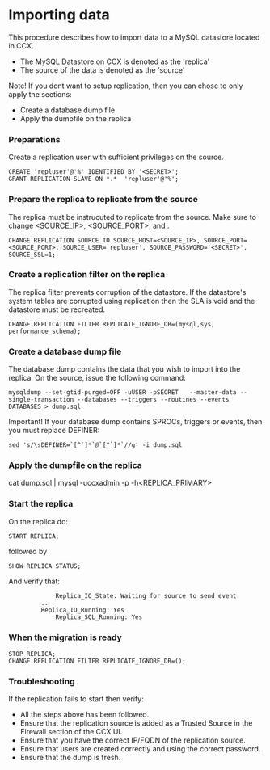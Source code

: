# Importing data

This procedure describes how to import data to a MySQL datastore located in CCX.
- The MySQL Datastore on CCX is denoted as the 'replica'
- The source of the data is denoted as the 'source'

Note! If you dont want to setup replication, then you can chose to only apply the sections:
* Create a database dump file
* Apply the dumpfile on the replica

### Preparations
Create a replication user with sufficient privileges on the source.
```
CREATE 'repluser'@'%' IDENTIFIED BY '<SECRET>';
GRANT REPLICATION SLAVE ON *.*  'repluser'@'%';
```
### Prepare the replica to replicate from the source
The replica must be instrucuted to replicate from the source.
Make sure to change <SOURCE_IP>, <SOURCE_PORT>, and <SECRET>.
```
CHANGE REPLICATION SOURCE TO SOURCE_HOST=<SOURCE_IP>, SOURCE_PORT=<SOURCE_PORT>, SOURCE_USER='repluser', SOURCE_PASSWORD='<SECRET>', SOURCE_SSL=1;
```
### Create a replication filter on the replica
The replica filter prevents corruption of the datastore.
If the datastore's system tables are corrupted using replication then the SLA is void and the datastore must be recreated.

```
CHANGE REPLICATION FILTER REPLICATE_IGNORE_DB=(mysql,sys, performance_schema);
```

### Create a database dump file
The database dump contains the data that you wish to import into the replica.
On the source, issue the following command:
```
mysqldump --set-gtid-purged=OFF -uUSER -pSECRET   --master-data --single-transaction --databases --triggers --routines --events DATABASES > dump.sql
```
Important! If your database dump contains SPROCs, triggers or events, then you must replace DEFINER:
```
sed 's/\sDEFINER=`[^`]*`@`[^`]*`//g' -i dump.sql
```

### Apply the dumpfile on the replica
cat dump.sql | mysql -uccxadmin -p -h<REPLICA_PRIMARY>

### Start the replica
On the replica do:
```
START REPLICA;
```
followed by
```
SHOW REPLICA STATUS;
```
And verify that:
```
             Replica_IO_State: Waiting for source to send event
	     ..
  	     Replica_IO_Running: Yes
             Replica_SQL_Running: Yes
```	     
### When the migration is ready
```
STOP REPLICA;
CHANGE REPLICATION FILTER REPLICATE_IGNORE_DB=();
```


### Troubleshooting
If the replication fails to start then verify:
* All the steps above has been followed.
* Ensure that the replication source is added as a Trusted Source in the Firewall section of the CCX UI.
* Ensure that you have the correct IP/FQDN of the replication source.
* Ensure that users are created correctly and using the correct password.
* Ensure that the dump is fresh.



